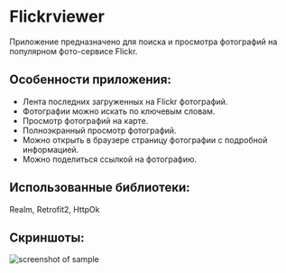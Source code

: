 # Flickrviewer
Приложение предназначено для поиска и просмотра фотографий на популярном фото-сервисе Flickr.


## Особенности приложения:
* Лента последних загруженных на Flickr фотографий.
* Фотографии можно искать по ключевым словам.
* Просмотр фотографий на карте.
* Полноэкранный просмотр фотографий.
* Можно открыть в браузере страницу фотографии с подробной информацией.
* Можно поделиться ссылкой на фотографию.

## Использованные библиотеки:
Realm, Retrofit2, HttpOk

## Скриншоты:
![screenshot of sample](http://kulikovman.ru/android/img/FlickrViewer.jpg)
